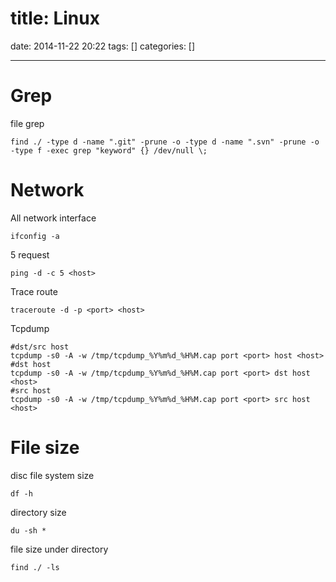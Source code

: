 title: Linux
==========
date: 2014-11-22 20:22
tags: []
categories: []
- - -

# Grep
file grep
```
find ./ -type d -name ".git" -prune -o -type d -name ".svn" -prune -o -type f -exec grep "keyword" {} /dev/null \;
```

# Network
All network interface
```
ifconfig -a
```
5 request
```
ping -d -c 5 <host>
```
Trace route
```
traceroute -d -p <port> <host>
```
Tcpdump
```
#dst/src host
tcpdump -s0 -A -w /tmp/tcpdump_%Y%m%d_%H%M.cap port <port> host <host>
#dst host
tcpdump -s0 -A -w /tmp/tcpdump_%Y%m%d_%H%M.cap port <port> dst host <host>
#src host
tcpdump -s0 -A -w /tmp/tcpdump_%Y%m%d_%H%M.cap port <port> src host <host>
```

# File size
disc file system size
```
df -h
```
directory size
```
du -sh *
```
file size under directory
```
find ./ -ls
```
